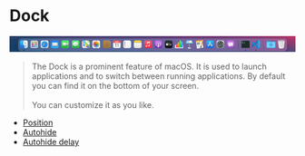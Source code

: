 # Dock

![A screenshot of the Dock](dock.png)

> The Dock is a prominent feature of macOS. It is used to launch applications and to switch between running applications. By default you can find it on the bottom of your screen.<br><br> You can customize it as you like.

- [Position](./orientation/readme.md)
- [Autohide](./autohide/readme.md)
- [Autohide delay](./autohide-delay/readme.md)
